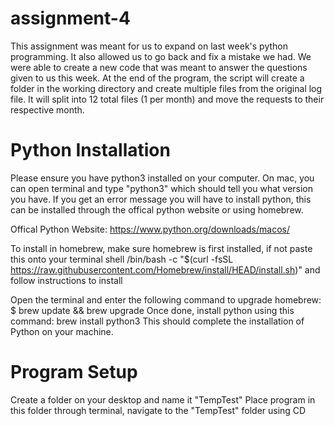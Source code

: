 # assignment-4
This assignment was meant for us to expand on last week's python programming. It also allowed us to go back and fix a mistake we had. We were able to create a new code that was meant to answer the questions given to us this week. At the end of the program, the script will create a folder in the working directory and create multiple files from the original log file. It will split into 12 total files (1 per month) and move the requests to their respective month. 

# Python Installation
Please ensure you have python3 installed on your computer.
On mac, you can open terminal and type "python3" which should tell you what version you have. 
If you get an error message you will have to install python, this can be installed through the offical python website or using homebrew. 

Offical Python Website: https://www.python.org/downloads/macos/

To install in homebrew, make sure homebrew is first installed, if not paste this onto your terminal shell 
/bin/bash -c "$(curl -fsSL https://raw.githubusercontent.com/Homebrew/install/HEAD/install.sh)"
and follow instructions to install 

Open the terminal and enter the following command to upgrade homebrew: $ brew update && brew upgrade
Once done, install python using this command: brew install python3
This should complete the installation of Python on your machine.

# Program Setup
Create a folder on your desktop and name it "TempTest"
Place program in this folder 
through terminal, navigate to the "TempTest" folder using CD
